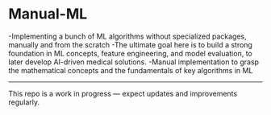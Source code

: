 # Manual-ML
-Implementing a bunch of ML algorithms without specialized packages, manually and from the scratch
-The ultimate goal here is to build a strong foundation in ML concepts, feature engineering, and model evaluation, to later develop AI-driven medical solutions.
-Manual implementation to grasp the mathematical concepts and the fundamentals of key algorithms in ML

---

This repo is a work in progress — expect updates and improvements regularly.
